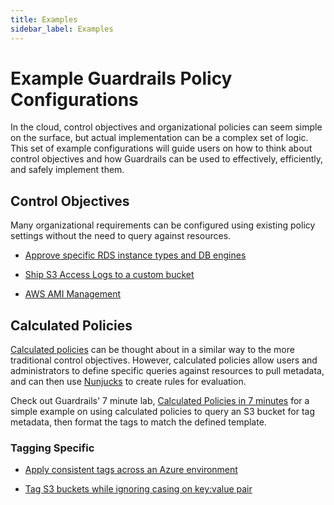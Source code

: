 ```yaml
---
title: Examples
sidebar_label: Examples
---
```


# Example Guardrails Policy Configurations

In the cloud, control objectives and organizational policies can seem simple on
the surface, but actual implementation can be a complex set of logic. This set
of example configurations will guide users on how to think about control
objectives and how Guardrails can be used to effectively, efficiently, and safely
implement them.

## Control Objectives

Many organizational requirements can be configured using existing policy
settings without the need to query against resources.

- [Approve specific RDS instance types and DB engines](config-examples/rds-db-approved)

- [Ship S3 Access Logs to a custom bucket](config-examples/s3-access-logs)

- [AWS AMI Management](config-examples/tags/ami-management)

## Calculated Policies

[Calculated policies](guides/managing-policies#using-calculated-polices) can be
thought about in a similar way to the more traditional control objectives.
However, calculated policies allow users and administrators to define specific
queries against resources to pull metadata, and can then use
[Nunjucks](https://mozilla.github.io/nunjucks/templating.html) to create rules
for evaluation.

Check out Guardrails' 7 minute lab,
[Calculated Policies in 7 minutes](7-minute-labs/calc-policy) for a simple
example on using calculated policies to query an S3 bucket for tag metadata,
then format the tags to match the defined template.

### Tagging Specific

- [Apply consistent tags across an Azure environment](concepts/guardrails/tagging)

- [Tag S3 buckets while ignoring casing on key:value pair](concepts/guardrails/tagging/tag-casing)
